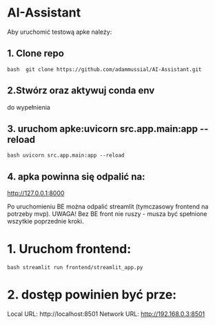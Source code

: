 # AI-Assistant

Aby uruchomić testową apke należy:
## 1. Clone repo
`bash  git clone https://github.com/adammussial/AI-Assistant.git`

## 2.Stwórz oraz aktywuj conda env
do wypełnienia

## 3. uruchom apke:uvicorn src.app.main:app --reload
`bash uvicorn src.app.main:app --reload`

## 4. apka powinna się odpalić na:
http://127.0.0.1:8000


Po uruchomieniu BE można odpalić streamlit (tymczasowy frontend na potrzeby mvp).
UWAGA! Bez BE front nie ruszy - musza być spełnione wszytkie poprzednie kroki.
# 1. Uruchom frontend:
`bash streamlit run frontend/streamlit_app.py`
# 2. dostęp powinien być prze:

Local URL: http://localhost:8501
Network URL: http://192.168.0.3:8501